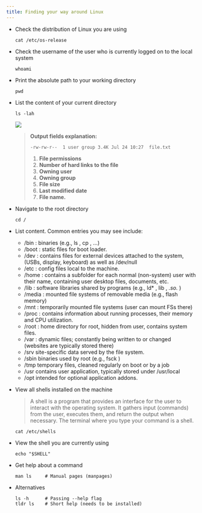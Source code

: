 ```yaml
---
title: Finding your way around Linux
---
```


- Check the distribution of Linux you are using

  ```execute
  cat /etc/os-release
  ```

- Check the username of the user who is currently logged on to the local system

  ```execute
  whoami
  ```

- Print the absolute path to your working directory

  ```execute
  pwd
  ```

- List the content of your current directory

  ```execute
  ls -lah
  ```
  ![](https://gcdnb.pbrd.co/images/U8i5iIcto3O0.png)
  
  >**Output fields explanation:**
  >
  >```
  >-rw-rw-r--  1 user group 3.4K Jul 24 10:27  file.txt
  >```
  >
  > 1. **File permissions**
  > 2. **Number of hard links to the file**
  > 3. **Owning user**
  > 4. **Owning group**
  > 5. **File size**
  > 6. **Last modified date**
  > 7. **File name.**

- Navigate to the root directory

  ```execute
  cd /
  ```

- List content. Common entries you may see include:

  - /bin : binaries (e.g., ls , cp , ...)
  - /boot : static files for boot loader.
  - /dev : contains files for external devices attached to the system, (USBs, display, keyboard) as
  well as /dev/null
  - /etc : config files local to the machine.
  - /home : contains a subfolder for each normal (non-system) user with their name, containing
  user desktop files, documents, etc.
  - /lib : software libraries shared by programs (e.g., ld* , lib , *.so.* )
  - /media : mounted file systems of removable media (e.g., flash memory)
  - /mnt : temporarily mounted file systems (user can mount FSs there)
  - /proc : contains information about running processes, their memory and CPU utilization.
  - /root : home directory for root, hidden from user, contains system files.
  - /var : dynamic files; constantly being written to or changed (websites are typically stored
  there)
  - /srv site-specific data served by the file system.
  - /sbin binaries used by root (e.g., fsck )
  - /tmp temporary files, cleaned regularly on boot or by a job
  - /usr contains user application, typically stored under /usr/local
  - /opt intended for optional application addons.

- View all shells installed on the machine

  > A shell is a program that provides an interface for the user to interact with the operating system. It gathers input (commands) from the user, executes them, and return the output when necessary. The terminal where you type your command is a shell.

  ```execute
  cat /etc/shells
  ```

- View the shell you are currently using

  ```execute
  echo "$SHELL"
  ```

- Get help about a command

  ```execute
  man ls     # Manual pages (manpages)
  ```

- Alternatives
  ```
  ls -h      # Passing --help flag 
  tldr ls    # Short help (needs to be installed)
  ```
